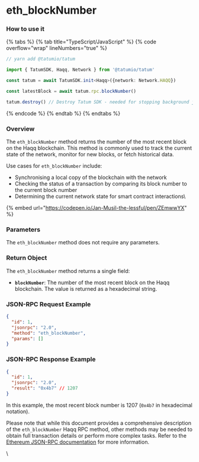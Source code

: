 # eth\_blockNumber

### How to use it

{% tabs %}
{% tab title="TypeScript/JavaScript" %}
{% code overflow="wrap" lineNumbers="true" %}
```typescript
// yarn add @tatumio/tatum

import { TatumSDK, Haqq, Network } from '@tatumio/tatum'

const tatum = await TatumSDK.init<Haqq>({network: Network.HAQQ})

const latestBlock = await tatum.rpc.blockNumber()

tatum.destroy() // Destroy Tatum SDK - needed for stopping background jobs
```
{% endcode %}
{% endtab %}
{% endtabs %}

### Overview

The `eth_blockNumber` method returns the number of the most recent block on the Haqq blockchain. This method is commonly used to track the current state of the network, monitor for new blocks, or fetch historical data.

Use cases for `eth_blockNumber` include:

* Synchronising a local copy of the blockchain with the network
* Checking the status of a transaction by comparing its block number to the current block number
* Determining the current network state for smart contract interactions\


{% embed url="https://codepen.io/Jan-Musil-the-lessful/pen/ZEmwwYX" %}

### Parameters

The `eth_blockNumber` method does not require any parameters.

### Return Object

The `eth_blockNumber` method returns a single field:

* **`blockNumber`**: The number of the most recent block on the Haqq blockchain. The value is returned as a hexadecimal string.

### JSON-RPC Request Example

```json
{
  "id": 1,
  "jsonrpc": "2.0",
  "method": "eth_blockNumber",
  "params": []
}
```

### JSON-RPC Response Example

```json
{
  "id": 1,
  "jsonrpc": "2.0",
  "result": "0x4b7" // 1207
}
```

In this example, the most recent block number is 1207 (`0x4b7` in hexadecimal notation).

Please note that while this document provides a comprehensive description of the `eth_blockNumber` Haqq RPC method, other methods may be needed to obtain full transaction details or perform more complex tasks. Refer to the [Ethereum JSON-RPC documentation](https://eth.wiki/json-rpc/API) for more information.

\
